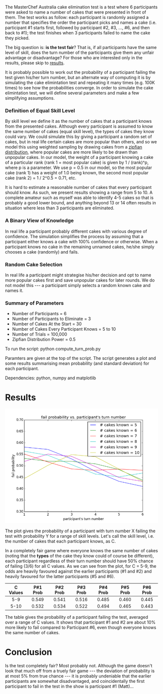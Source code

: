 The MasterChef Australia cake elimination test is a test where 6 participants were asked to name a number of cakes that were presented in front of them. The test works as follow: each participant is randomly assigned a number that specifies the order the participant picks and names a cake (i.e. participant #1 starts first, followed by participant #2, #3, ..., #6, and then back to #1); the test finishes when 3 participants failed to name the cake they picked.

The big question is: **is the test fair**? That is, if all participants have the same level of skill, does the turn number of the participants give them any unfair advantage or disadvantage? For those who are interested only in the results, please skip to [results](#results).

It is probably possible to work out the probability of a participant failing the test given his/her turn number, but an alternate way of computing it is by simulating the cake elimintation test and repeating it many times (e.g. 100K times) to see how the probabilities converge. In order to simulate the cake elimintation test, we will define several parameters and make a few simplifying assumptions.

### Definition of Equal Skill Level
By skill level we define it as the number of cakes that a participant knows from the presented cakes. Although every participant is assumed to know the same number of cakes (equal skill level), the types of cakes they know could vary. We could simulate this by giving a participant a random set of cakes, but in real life certain cakes are more popular than others, and so we model this using weighted sampling by drawing cakes from a [zipfian distribution](https://en.wikipedia.org/wiki/Zipf%27s_law), where popular cakes are more likely to be drawn than unpopular cakes. In our model, the weight of a participant knowing a cake of a particular rank (rank 1 = most popular cake) is given by 1 / (rank)^p, where p is a parameter. We use p = 0.5 in our model, so the most popular cake (rank 1) has a weight of 1.0 being known, the second most popular cake (rank 2) = 1 / 2^0.5 = 0.71, etc.

It is hard to estimate a reasonable number of cakes that every participant should know. As such, we present results showing a range from 5 to 10. A complete amateur such as myself was able to identify 4-5 cakes so that is probably a good lower bound, and anything beyond 13 or 14 often results in situation where less than 3 participants are eliminated.

### A Binary View of Knowledge
 In real life a participant probably different cakes with various degree of confidence. The simulation simplifies the process by assuming that a participant either knows a cake with 100% confidence or otherwise. When a participant knows no cake in the remaining unnamed cakes, he/she simply chooses a cake (randomly) and fails.
 
### Random Cake Selection
In real life a participant might strategise his/her decision and opt to name more popular cakes first and save unpopular cakes for later rounds. We do not model this --- a participant simply selects a random known cake and names it.

### Summary of Parameters
* Number of Participants = 6
* Number of Participants to Eliminate = 3
* Number of Cakes At the Start = 30
* Number of Cakes Every Participant Knows = 5 to 10
* Number of Trials = 100,000
* Zipfian Distribution Power = 0.5

To run the script: python compute_turn_prob.py

Paramters are given at the top of the script. The script generates a plot and some results summarising mean probability (and standard deviation) for each participant.

Dependencies: python, numpy and matplotlib

# <a name="results"></a>Results
<img src="./fail_prob_vs_turn_number.png" width="600">

The plot gives the probability of a participant with turn number X failing the test with probability Y for a range of skill levels. Let's call the skill level, i.e. the number of cakes that each participant knows, as C.

In a completely fair game where everyone knows the same number of cakes (noting that the **types** of the cake they know could of course be different), each participant regardless of their turn number should have 50% chance of failing (3/6) for all C values. As we can see from the plot, for C = 5-9, the odds are heavily favoured against the earlier participants (#1 and #2) and heavily favoured for the latter participants (#5 and #6).

|C Values|P#1 Prob|P#2 Prob|P#3 Prob|P#4 Prob|P#5 Prob|P#6 Prob|
|:--:|:---:|:---:|:---:|:---:|:---:|:---:|
|5-9 |0.549|0.541|0.516|0.485|0.460|0.445|
|5-10|0.532|0.534|0.522|0.494|0.465|0.443|

The table gives the probability of a participant failing the test, averaged over a range of C values. It shows that participant #1 and #2 are about 10% more likely to fail compared to Participant #6, even though everyone knows the same number of cakes.

# Conclusion
Is the test completely fair? Most probably not. Although the game doesn't look that much off from a truely fair game --- the deviation of probability is at most 5% from true chance --- it is probably undeniable that the earlier participants are somewhat disadvantaged, and coincidentally the first participant to fail in the test in the show is participant #1 (Matt)...
